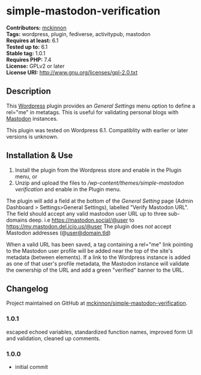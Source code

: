 # simple-mastodon-verification #
**Contributors:** [mckinnon](https://opendna.com)  
**Tags:** wordpress, plugin, fediverse, activitypub, mastodon  
**Requires at least:** 6.1  
**Tested up to:** 6.1  
**Stable tag:** 1.0.1  
**Requires PHP:** 7.4  
**License:** GPLv2 or later  
**License URI:** http://www.gnu.org/licenses/gpl-2.0.txt

## Description ##
This [Wordpress](https://wordpress.org/) plugin  provides an *General Settings* menu option to define a rel="me" in metatags. This is useful for validating personal blogs with [Mastodon](https://joinmastodon.org/) instances.

This plugin was tested on Wordpress 6.1. Compatiblity with earlier or later versions is unknown.

## Installation & Use ##
1. Install the plugin from the Wordpress store and enable in the Plugin menu, or
2. Unzip and upload the files to */wp-content/themes/simple-mastodon verification* and enable in the Plugin menu.

The plugin will add a field at the bottom of the *General Setting* page (Admin Dashboard > Settings>General Settings), labelled "Verify Mastodon URL". The field should accept any valid mastodon user URL up to three sub-domains deep. i.e https://mastodon.social/@user to https://my.mastodon.del.icio.us/@user The plugin does *not* accept Mastodon addresses (@user@domain.tld)

When a valid URL has been saved, a tag containing a rel="me" link pointing to the Mastodon user profile will be added near the top of the site's metadata (between <head> elements). If a link to the Wordpress instance is added as one of that user's profile metadata, the Mastodon instance will validate the ownership of the URL and add a green "verified" banner to the URL.

## Changelog ##
Project maintained on GitHub at [mckinnon/simple-mastodon-verification](https://github.com/mckinnon/simple-mastodon-verification).

### 1.0.1 ###
escaped echoed variables, standardized function names, improved form UI and validation, cleaned up comments.

### 1.0.0 ###

* initial commit
